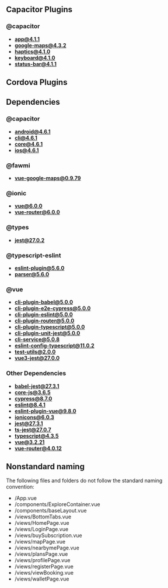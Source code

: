 ## Capacitor Plugins

### @capacitor
- **app@4.1.1**
- **google-maps@4.3.2**
- **haptics@4.1.0**
- **keyboard@4.1.0**
- **status-bar@4.1.1**
## Cordova Plugins

## Dependencies

### @capacitor
- **android@4.6.1**
- **cli@4.6.1**
- **core@4.6.1**
- **ios@4.6.1**
### @fawmi
- **vue-google-maps@0.9.79**
### @ionic
- **vue@6.0.0**
- **vue-router@6.0.0**
### @types
- **jest@27.0.2**
### @typescript-eslint
- **eslint-plugin@5.6.0**
- **parser@5.6.0**
### @vue
- **cli-plugin-babel@5.0.0**
- **cli-plugin-e2e-cypress@5.0.0**
- **cli-plugin-eslint@5.0.0**
- **cli-plugin-router@5.0.0**
- **cli-plugin-typescript@5.0.0**
- **cli-plugin-unit-jest@5.0.0**
- **cli-service@5.0.8**
- **eslint-config-typescript@11.0.2**
- **test-utils@2.0.0**
- **vue3-jest@27.0.0**
### Other Dependencies
- **babel-jest@27.3.1**
- **core-js@3.6.5**
- **cypress@8.7.0**
- **eslint@8.4.1**
- **eslint-plugin-vue@9.8.0**
- **ionicons@6.0.3**
- **jest@27.3.1**
- **ts-jest@27.0.7**
- **typescript@4.3.5**
- **vue@3.2.21**
- **vue-router@4.0.12**


## Nonstandard naming
The following files and folders do not follow the standard naming convention:

- /App.vue
- /components/ExploreContainer.vue
- /components/baseLayout.vue
- /views/BottomTabs.vue
- /views/HomePage.vue
- /views/LoginPage.vue
- /views/buySubscription.vue
- /views/mapPage.vue
- /views/nearbymePage.vue
- /views/plansPage.vue
- /views/profilePage.vue
- /views/registerPage.vue
- /views/viewBooking.vue
- /views/walletPage.vue
